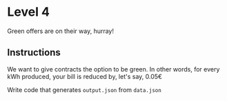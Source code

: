 # Level 4

Green offers are on their way, hurray!

## Instructions

We want to give contracts the option to be green. In other words, for every kWh produced, your bill is reduced by, let's say, 0.05€

Write code that generates `output.json` from `data.json`
